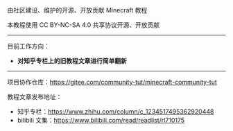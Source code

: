 由社区建设、维护的开源、开放贡献 Minecraft 教程

本教程使用 CC BY-NC-SA 4.0 共享协议开源、开放贡献

---

目前工作方向：
- **对知乎专栏上的旧教程文章进行简单翻新**

---

项目协作仓库：https://gitee.com/community-tut/minecraft-community-tut

教程文章发布地址：
- 知乎专栏：https://www.zhihu.com/column/c_1234517495362920448
- bilibili 文集：https://www.bilibili.com/read/readlist/rl710175

